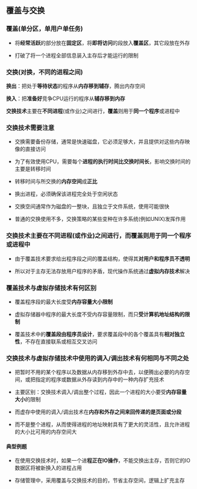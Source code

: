 ## 覆盖与交换

### 覆盖(单分区，单用户单任务)

- 将**经常活跃**的部分放在**固定区**，将**即将访问**的段放入**覆盖区**，其它段放在外存

- 打破了将一个进程全部信息装入主存后才能运行的限制

### 交换(对换，不同的进程之间)

**换出**：把处于**等待状态**的程序从**内存移到辅存**，腾出内存空间

**换入**：把**准备好**竞争CPU运行的程序从**辅存移到内存**

**交换技术**主要在**不同进程**(或作业)之间进行，**覆盖**则用于**同一个程序**或进程中

### 交换技术需要注意

- 交换需要备份存储，通常是快速磁盘，它必须足够大，并且提供对这些内存映像的直接访问

- 为了有效使用CPU，需要每个**进程的执行时间比交换时间长**，影响交换时间的主要是转移时间

- 转移时间与所交换的**内存空间**成**正比**

- 换出进程，必须确保该进程完全处于空闲状态

- 交换空间通常作为磁盘的一整块，且独立于文件系统，使用可能很快

- 普通的交换使用不多，交换策略的某些变种在许多系统(例如UNIX)发挥作用

### 交换技术主要在不同进程(或作业)之间进行，而覆盖则用于同一个程序或进程中

- 由于覆盖技术要求给出程序段之间的覆盖结构，使得其**对用户和程序员不透明**

- 所以对于主存无法存放用户程序的矛盾，现代操作系统通过**虚拟内存技术**解决

### 覆盖技术与虚拟存储技术有何区别

- 覆盖程序段的最大长度受**内存容量大小限制**

- 虚拟存储器中程序的最大长度不受内存容量限制，而只**受计算机地址结构的限制**

- 覆盖技术中的**覆盖段由程序员设计**，要求覆盖段中的各个覆盖具有**相对独立性**，不存在直接联系或相互交叉访问

### 交换技术与虚拟存储技术中使用的调入/调出技术有何相同与不同之处

- 把暂时不用的某个程序以及数据从内存移到外存中去，以便腾出必要的内存空间，或把指定的程序或数据从外存读到内存中的一种内存扩充技术

- 主要区别：交换技术调入/调出整个过程，因此一个进程的大小要受**内存容量大小**的限制

- 而虚存中使用的调入/调出技术在**内存和外存之间来回传递的是页面或分段**

- 而不是整个进程，从而使得进程的地址映射具有了更大的灵活性，且允许进程的大小比可用的内存空间大

#### 典型例题

- 在使用交换技术时，如果一个进**程正在IO操作**，不能交换出主存，否则它的IO数据区将被新换入的进程占用

- 存储管理中，采用覆盖与交换技术的目的，节省主存空间，逻辑上扩充主存


